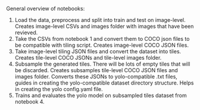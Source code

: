General overview of notebooks:

1. Load the data, preprocess and split into train and test on image-level. Creates image-level CSVs and images folder with images that have been revieved.
2. Take the CSVs from notebook 1 and convert them to COCO json files to be compatible with tiling script. Creates image-level COCO JSON files.
3. Take image-level tiling JSON files and convert the dataset into tiles. Creates tile-level COCO JSONs and tile-level images folder.
4. Subsample the generated tiles. There will be lots of empty tiles that will be discarded. Creates subsamples tile-level COCO JSON files and images folder. Converts these JSONs to yolo-compatible .txt files, guides in creating the yolo-compatible dataset directory structure. Helps in creating the yolo config.yaml file.
5. Trains and evaluates the yolo model on subsampled tiles dataset from notebook 4.
